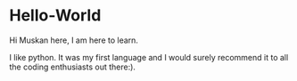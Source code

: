 # Hello-World

Hi
Muskan here, I am here to learn.

I like python. It was my first language and I would surely recommend it to all the coding enthusiasts out there:).
